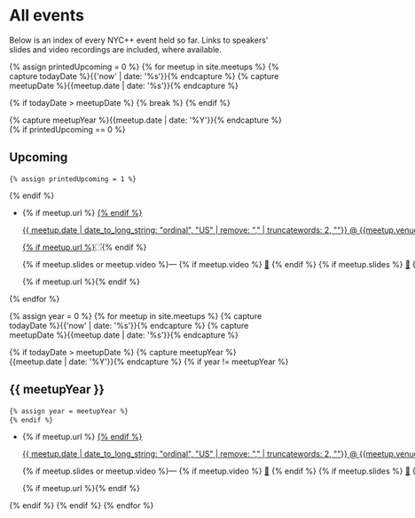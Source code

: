 # All events
Below is an index of every NYC++ event held so far. Links to speakers' slides and video recordings are included, where
available.

{% assign printedUpcoming = 0 %}
{% for meetup in site.meetups %}
  {% capture todayDate %}{{'now' | date: '%s'}}{% endcapture %}
  {% capture meetupDate %}{{meetup.date | date: '%s'}}{% endcapture %}

  {% if todayDate > meetupDate %} {% break %} {% endif %}

  {% capture meetupYear %}{{meetup.date | date: '%Y'}}{% endcapture %}
  {% if printedUpcoming == 0 %}
## Upcoming
    {% assign printedUpcoming = 1 %}
  {% endif %}

<ul><li><nobr>
  {% if meetup.url %}
<span title="meetup.com event"><a target="_blank" rel="noopener noreferrer" href="{{ meetup.url }}">
  {% endif %}

{{ meetup.date | date_to_long_string: "ordinal", "US" | remove: "," | truncatewords: 2, ""}}
    @ {{meetup.venue}} ft., {{ meetup.speaker }}

  {% if meetup.url %}<img width="12em" src="/redirect-icon.png"/></a>{% endif %}

  {% if meetup.slides or meetup.video %}—
    {% if meetup.video %}
<span title="video recording"><a target="_blank" rel="noopener noreferrer" href="{{ meetup.video }}">📼</a></span>
    {% endif %}
    {% if meetup.slides %}
<span title="slides"><a target="_blank" rel="noopener noreferrer" href="{{ meetup.slides }}">📖</a></span>
    {% endif %}
  {% endif %}

  {% if meetup.url %}</span>{% endif %}
</nobr></li></ul>
{% endfor %}



{% assign year = 0 %}
{% for meetup in site.meetups %}
  {% capture todayDate %}{{'now' | date: '%s'}}{% endcapture %}
  {% capture meetupDate %}{{meetup.date | date: '%s'}}{% endcapture %}

  {% if todayDate > meetupDate %}
    {% capture meetupYear %}{{meetup.date | date: '%Y'}}{% endcapture %}
    {% if year != meetupYear %}
## {{ meetupYear }}
    {% assign year = meetupYear %}
    {% endif %}

<ul><li><nobr>
{% if meetup.url %}
<span title="meetup.com event"><a
  target="_blank"
  rel="noopener noreferrer"
  href="{{ meetup.url }}">
{% endif %}

{{ meetup.date | date_to_long_string: "ordinal", "US" | remove: "," | truncatewords: 2, ""}}
    @ {{meetup.venue}} ft., {{ meetup.speaker }}
    {% if meetup.url %}<img width="12em" src="/redirect-icon.png"/>
{% if meetup.url %}
</a>
{% endif %}

{% if meetup.slides or meetup.video %}—
  {% if meetup.video %}
<span title="video recording"><a target="_blank" rel="noopener noreferrer" href="{{ meetup.video }}">📼</a></span>
  {% endif %}
  {% if meetup.slides %}
<span title="slides"><a target="_blank" rel="noopener noreferrer" href="{{ meetup.slides }}">📖</a></span>
  {% endif %}
{% endif %}

{% if meetup.url %}</span>{% endif %}
</nobr></li></ul>
    {% endif %}
  {% endif %}
{% endfor %}
